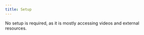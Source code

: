 ```yaml
---
title: Setup
---
```


No setup is required, as it is mostly accessing videos and external resources.
